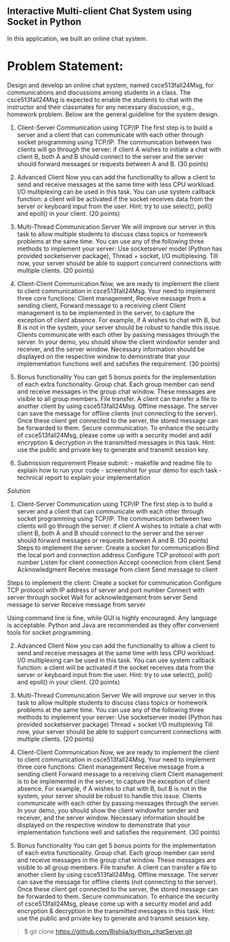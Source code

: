 ## Interactive Multi-client Chat System using Socket in Python

In this application, we built an online chat system. 

# Problem Statement:

Design and develop an online chat system, named csce513fall24Msg, for communications and discussions among students in a class. The csce513fall24Msg is expected to enable the students to chat with the instructor and their classmates for any necessary discussion, e.g., homework problem. Below are the general guideline for the system design.

1. Client-Server Communication using TCP/IP
The first step is to build a server and a client that can communicate with each other through socket programming using TCP/IP. The communication between two clients will go through the server: if client A wishes to initiate a chat with client B, both A and B should connect to the server and the server should forward messages or requests between A and B. (30 points)

2. Advanced Client
Now you can add the functionality to allow a client to send and receive messages at the same time with less CPU workload. I/O multiplexing can be used in this task. You can use system callback function: a client will be activated if the socket receives data from the server or keyboard input from the user. Hint: try to use select(), poll() and epoll() in your client. (20 points)

3. Multi-Thread Communication Server
We will improve our server in this task to allow multiple students to discuss class topics or homework problems at the same time. You can use any of the following three methods to implement your server: Use socketserver model (Python has provided socketserver package), Thread + socket, I/O multiplexing. Till now, your server should be able to support concurrent connections with multiple clients. (20 points)

4. Client-Client Communication
Now, we are ready to implement the client to client communication in
csce513fall24Msg. Your need to implement three core functions: Client management, Receive message from a sending client, Forward message to a receiving client
Client management is to be implemented in the server, to capture the exception of client absence. For example, if A wishes to chat with B, but B is not in the system, your
server should be robust to handle this issue. Clients communicate with each other by passing messages through the server. In your demo, you should show the client windowfor sender and receiver, and the server window. Necessary information should be displayed on the respective window to demonstrate that your implementation functions well and satisfies the requirement. (30 points)

5. Bonus functionality 
You can get 5 bonus points for the implementation of each extra functionality.
Group chat. Each group member can send and receive messages in the group chat window. These messages are visible to all group members. File transfer. A client can transfer a file to another client by using csce513fall24Msg.
Offline message. The server can save the message for offline clients (not connecting to the server). Once these client get connected to the server, the stored message can be forwarded to them.
Secure communication. To enhance the security of csce513fall24Msg, please come up with a security model and add encryption & decryption in the transmitted messages in this task. Hint: use the public and private key to generate and transmit session key.

6. Submission requirement Please submit: - makefile and readme file to explain how to run your code - screenshot for your demo for each task - technical report to explain your implementation

*Solution*

1. Client-Server Communication using TCP/IP
The first step is to build a server and a client that can communicate with each other through socket programming using TCP/IP. The communication between two clients will go through the server: if client A wishes to initiate a chat with client B, both A and B should connect to the server and the server should forward messages or requests between A and B. (30 points)
Steps to implement the server: 
Create a socket for communication
Bind the local port and connection address 
Configure TCP protocol with port number 
Listen for client connection 
Accept connection from client 
Send Acknowledgment 
Receive message from client 
Send message to client

Steps to implement the client: 
Create a socket for communication
Configure TCP protocol with IP address of server and port number 
Connect with server through socket Wait for acknowledgement from server 
Send message to server 
Receive message from server

Using command line is fine, while GUI is highly encouraged. Any language is
acceptable. Python and Java are recommended as they offer convenient tools for socket
programming.

2. Advanced Client
Now you can add the functionality to allow a client to send and receive messages at the
same time with less CPU workload. I/O multiplexing can be used in this task. You can
use system callback function: a client will be activated if the socket receives data from
the server or keyboard input from the user. Hint: try to use select(), poll() and epoll() in
your client. (20 points)

3. Multi-Thread Communication Server
We will improve our server in this task to allow multiple students to discuss class
topics or homework problems at the same time. You can use any of the following three
methods to implement your server:
Use socketserver model (Python has provided socketserver package)
Thread + socket
I/O multiplexing
Till now, your server should be able to support concurrent connections with multiple
clients. (20 points)

4. Client-Client Communication
Now, we are ready to implement the client to client communication in
csce513fall24Msg. Your need to implement three core functions:
Client management
Receive message from a sending client
Forward message to a receiving client
Client management is to be implemented in the server, to capture the exception of
client absence. For example, if A wishes to chat with B, but B is not in the system, your
server should be robust to handle this issue. Clients communicate with each other by
passing messages through the server. In your demo, you should show the client windowfor sender and receiver, and the server window. Necessary information should be displayed on the respective window to demonstrate that your implementation functions well and satisfies the requirement. (30 points)

5. Bonus functionality You can get 5 bonus points for the implementation of each extra functionality.
Group chat. Each group member can send and receive messages in the group chat window. These messages are visible to all group members. File transfer. A client can transfer a file to another client by using csce513fall24Msg.
Offline message. The server can save the message for offline clients (not connecting to the server). Once these client get connected to the server, the stored message can be forwarded to them.
Secure communication. To enhance the security of csce513fall24Msg, please come up with a security model and add encryption & decryption in the transmitted messages in this task. Hint: use the public and private key to generate and transmit session key.

> $ git clone https://github.com/Rishija/python_chatServer.git
